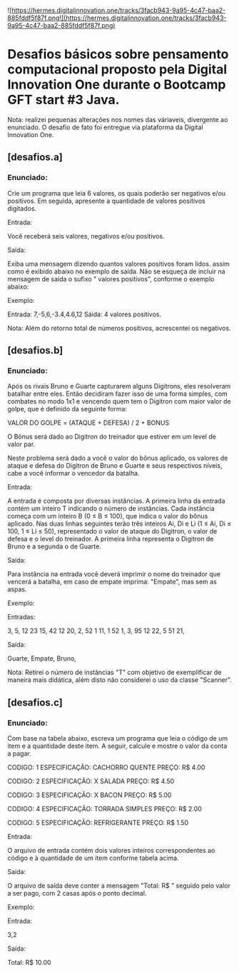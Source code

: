 ![https://hermes.digitalinnovation.one/tracks/3facb943-9a95-4c47-baa2-885fddf5f87f.png!](https://hermes.digitalinnovation.one/tracks/3facb943-9a95-4c47-baa2-885fddf5f87f.png)

# Desafios básicos sobre pensamento computacional proposto pela Digital Innovation One durante o Bootcamp GFT start #3 Java.

Nota: realizei pequenas alterações nos nomes das váriaveis, divergente ao enunciado. O desafio de fato foi entregue via plataforma da Digital Innovation One.

## [desafios.a]

### Enunciado:

Crie um programa que leia 6 valores, os quais poderão ser negativos e/ou positivos. Em seguida, apresente a quantidade de valores positivos digitados.

Entrada:

Você receberá seis valores, negativos e/ou positivos.

Saída:

Exiba uma mensagem dizendo quantos valores positivos foram lidos. assim como é exibido abaixo no exemplo de saída. Não se esqueça de incluir na mensagem de saída o sufixo " valores positivos", conforme o exemplo abaixo:

Exemplo:

Entrada: 7,-5,6,-3.4,4.6,12 Sáida: 4 valores positivos.

Nota: Além do retorno total de números positivos, acrescentei os negativos.

## [desafios.b]

### Enunciado:

Após os rivais Bruno e Guarte capturarem alguns Digitrons, eles resolveram batalhar entre eles. Então decidiram fazer isso de uma forma simples, com combates no modo 1x1 e vencendo quem tem o Digitron com maior valor de golpe, que é definido da seguinte forma:

VALOR DO GOLPE = (ATAQUE + DEFESA) / 2 + BONUS

O Bônus será dado ao Digitron do treinador que estiver em um level de valor par.

Neste problema será dado a você o valor do bônus aplicado, os valores de ataque e defesa do Digitron de Bruno e Guarte e seus respectivos níveis, cabe a você informar o vencedor da batalha.

Entrada:

A entrada é composta por diversas instâncias. A primeira linha da entrada contém um inteiro T indicando o número de instâncias. Cada instância começa com um inteiro B (0 ≤ B ≤ 100), que indica o valor do bônus aplicado. Nas duas linhas seguintes terão três inteiros Ai, Di e Li (1 ≤ Ai, Di ≤ 100, 1 ≤ Li ≤ 50), representado o valor de ataque do Digitron, o valor de defesa e o level do treinador. A primeira linha representa o Digitron de Bruno e a segunda o de Guarte.

Saída:

Para instância na entrada você deverá imprimir o nome do treinador que vencerá a batalha, em caso de empate imprima: "Empate", mas sem as aspas.

Exemplo:

Entradas:

3,
5,
12 23 15,
42 12 20,
2,
52 1 11,
1 52 1,
3,
95 12 22,
5 51 21,

Saída:

Guarte,
Empate,
Bruno,

Nota: Retirei o número de instâncias "T" com objetivo de exemplificar de maneira mais didática, além disto não considerei o uso da classe "Scanner".

## [desafios.c]

### Enunciado:

Com base na tabela abaixo, escreva um programa que leia o código de um item e a quantidade deste item. A seguir, calcule e mostre o valor da conta a pagar.

CODIGO: 1 ESPECIFICAÇÃO: CACHORRO QUENTE PREÇO: R$ 4.00

CODIGO: 2 ESPECIFICAÇÃO: X SALADA PREÇO: R$ 4.50

CODIGO: 3 ESPECIFICAÇÃO: X BACON PREÇO: R$ 5.00

CODIGO: 4 ESPECIFICAÇÃO: TORRADA SIMPLES PREÇO: R$ 2.00

CODIGO: 5 ESPECIFICAÇÃO: REFRIGERANTE PREÇO: R$ 1.50

Entrada:

O arquivo de entrada contém dois valores inteiros correspondentes ao código e à quantidade de um item conforme tabela acima.

Saída:

O arquivo de saída deve conter a mensagem "Total: R$ " seguido pelo valor a ser pago, com 2 casas após o ponto decimal.

Exemplo:

Entrada:

3,2

Saída:

Total: R$ 10.00


